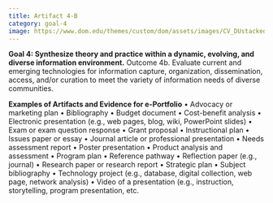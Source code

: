 ```yaml
---
title: Artifact 4-B
category: goal-4
image: https://www.dom.edu/themes/custom/dom/assets/images/CV_DUstacked_PMS295.png
---
```


**Goal 4: Synthesize theory and practice within a dynamic, evolving, and diverse information environment.**
Outcome 4b. Evaluate current and emerging technologies for information capture, organization, 
dissemination, access, and/or curation to meet the variety of information needs of diverse communities.

**Examples of Artifacts and Evidence for e-Portfolio**
• Advocacy or marketing plan
• Bibliography
• Budget document
• Cost-benefit analysis
• Electronic presentation (e.g., web pages, blog, wiki, PowerPoint slides)
• Exam or exam question response
• Grant proposal
• Instructional plan
• Issues paper or essay
• Journal article or professional presentation
• Needs assessment report
• Poster presentation
• Product analysis and assessment
• Program plan
• Reference pathway
• Reflection paper (e.g., journal)
• Research paper or research report
• Strategic plan
• Subject bibliography
• Technology project (e.g., database, digital collection, web page, network analysis)
• Video of a presentation (e.g., instruction, storytelling, program presentation, etc.